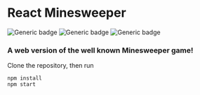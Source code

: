 # React Minesweeper

![Generic badge](https://img.shields.io/badge/ReactJS-00d8ff.svg)
![Generic badge](https://img.shields.io/badge/TypeScript-3178c6.svg)
![Generic badge](https://img.shields.io/badge/Sass-cf649a.svg)

### A web version of the well known Minesweeper game!

Clone the repository, then run
```
npm install
npm start
```

